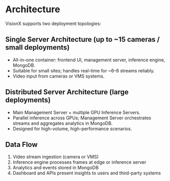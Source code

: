 # Architecture

VisionX supports two deployment topologies:

## Single Server Architecture (up to ~15 cameras / small deployments)
- All-in-one container: frontend UI, management server, inference engine, MongoDB.
- Suitable for small sites; handles real-time for ~6–8 streams reliably.
- Video input from cameras or VMS systems.

## Distributed Server Architecture (large deployments)
- Main Management Server + multiple GPU Inference Servers.
- Parallel inference across GPUs; Management Server orchestrates streams and aggregates analytics in MongoDB.
- Designed for high-volume, high-performance scenarios.

## Data Flow
1. Video stream ingestion (camera or VMS)
2. Inference engine processes frames at edge or inference server
3. Analytics and events stored in MongoDB
4. Dashboard and APIs present insights to users and third-party systems
